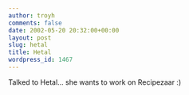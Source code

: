 ```yaml
---
author: troyh
comments: false
date: 2002-05-20 20:32:00+00:00
layout: post
slug: hetal
title: Hetal
wordpress_id: 1467
---
```


Talked to Hetal... she wants to work on Recipezaar :)

